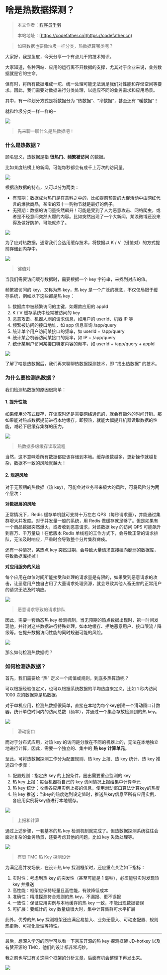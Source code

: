 # 啥是热数据探测？

> 本文作者：[程序员千羽](https://yuyuanweb.feishu.cn/wiki/Abldw5WkjidySxkKxU2cQdAtnah)
>
> 本站地址：[https://codefather.cn](https://codefather.cn)

> 如果数据也要像垃圾一样分类，热数据算哪类呢？

大家好，我是鱼皮，今天分享一个有点儿干的技术知识。

大家知道，各种网站、应用的运行离不开数据的支撑，尤其对于企业来说，业务数据就是它的生命。

但有时，将所有数据堆成一坨、统一处理可能无法满足我们对性能和存储空间等要求。因此，我们需要对数据进行分类处理，以适应不同的业务需求和应用场景。

其中，有一种划分方式是将数据分为 “热数据”、“冷数据”，甚至还有 “暖数据”！

就和垃圾分类一样一样的~

![](https://pic.yupi.icu/5563/202311080906079.png)



> 先来聊一聊什么是热数据吧！

### 什么是热数据？

顾名思义，热数据是指 **很热门、频繁被访问** 的数据。

比如某度热榜上的新闻，可能每秒都会有成千上万次的访问量。

![](https://pic.yupi.icu/5563/202311080906606.png)

根据热数据的特点，又可以分为两类：

- 有预期：数据成为热门是在意料之中的，比如提前预告的大促活动中由网红代言的爆款商品，某宝的双十一购物节就是最好的例子。
- 无预期：数据的访问量突然飙升！可能是受到了人为恶意攻击、网络爬虫，或者是不经意间突然火爆的内容。比如突然出现了一个大新闻，某浪微博还没来得及做好防护，可能就炸了。

![](https://pic.yupi.icu/5563/202311080906730.png)

为了应对热数据，通常我们会选用缓存技术，将数据以 K / V（键值对）的方式提前存储到内存中。

![](https://pic.yupi.icu/5563/202311080906609.png)

> 键值对

当我们需要访问缓存数据时，需要根据一个 key 字符串，来找到对应的值。

频繁被访问的 key，又称为热 key，热 key 是一个广泛的概念，不仅仅局限于缓存系统，例如以下这些都是热 key：

1. 数据库中被频繁访问的主键，如爆款应用的 appId
2. K / V 缓存系统中经常被访问的 key
3. 恶意攻击、机器人刷的请求信息，如用户的 userId、机器 IP 等
4. 频繁被访问的接口地址，如 app 信息查询 /app/query
5. 统计单个用户访问某接口的频率，如 userId + /app/query
6. 统计某台机器访问某接口的频率，如 IP + /app/query
7. 统计某用户访问某接口特定内容的频率，如 userId + /app/query + appId

![](https://pic.yupi.icu/5563/202311080906608.jpeg)

了解了啥是热数据后，我们再来聊聊热数据探测技术，即 “找出热数据” 的技术。

### 为什么要检测热数据？

我们检测热数据的原因很简单：

#### 1. 提升性能

如果使用分布式缓存，在读取时还是需要网络通讯的，就会有额外的时间开销。那如果能对热点数据提前进行本地缓存，即预热，就能大幅提升机器读取数据的性能，减轻下层缓存集群的压力。

![](https://pic.yupi.icu/5563/202311080906466.png)

> 热数据多级缓存读取流程

当然，这不意味着所有数据都应该存储到本地。缓存级数越多，更新操作就越复杂，数据不一致的风险就越大！

#### 2. 规避风险

对于无预期的热数据（热 key），可能会对业务带来极大的风险，可将风险分为两个层次：

**对数据层的风险**

正常情况下，Redis 缓存单机就可支持十万左右 QPS（每秒请求量），并能通过集群增大并发度。对于并发量一般的系统，用 Redis 做缓存就足够了。但是如果有一个商品数据突然爆火，或者收到恶意请求，对该数据 key 的访问 QPS 可能飙升到百万、千万量级！在低版本 Redis 单线程的工作方式下，会导致正常的请求排队，无法及时响应，严重时会导致整个分片集群瘫痪。

还有一种情况，某热点 key 突然过期，会导致大量请求直接砸向脆弱的数据库，导致数据库挂掉！

**对应用服务的风险**

每个应用在单位时间所能接受和处理的请求量是有限的，如果受到恶意请求的攻击，让恶意用户独自占用了大量请求处理资源，就会导致其他人畜无害的正常用户的请求无法及时响应。

![](https://pic.yupi.icu/5563/202311080906878.png)

> 恶意请求导致的请求排队

因此，需要一套动态热 key 检测机制，当无预期的热点数据出现时，第一时间发现他，并针对这些数据进行特殊处理。如本地缓存、拒绝恶意用户、接口限流 / 降级等。在提升数据访问性能的同时规避可能的风险。

![](https://pic.yupi.icu/5563/202311080906877.jpeg)

那么如何检测热数据呢？

### 如何检测热数据？

首先，我们需要给 “热” 定义一个阈值或规则，到底多热算热呢？

可以根据经验值定义，也可以根据系统数据的平均热度来定义，比如 1 秒内访问 1000 次的数据算是热数据。

对于单机应用，检测热数据很简单，直接在本地为每个key创建一个滑动窗口计数器，统计单位时间内的访问总数（频率），并通过一个集合存放检测到的热 key。

![](https://pic.yupi.icu/5563/202311080906317.png)

> 滑动窗口

而对于分布式应用，对热 key 的访问是分散在不同的机器上的，无法在本地独立地进行计算，因此，需要一个独立的、集中的 **热 key 计算单元**。

至此，可将热数据探测工作分为配置规则、热 key 上报、热 key 统计、热 key 推送四个步骤：

1. 配置规则：指定热 key 的上报条件，圈出需要重点监测的 key
2. 热 key 上报：每台机器将自己的 key 访问情况上报给集中计算单元
3. 热 key 统计：收集各应用实例上报的信息，使用滑动窗口算法计算key的热度
4. 热 key 推送：当key的热度达到设定值时，推送热key信息至所有应用实例，各应用实例将key值进行本地缓存。

![](https://pic.yupi.icu/5563/202311080906322.png)

> 上报和计算

通过上述步骤，一套基本的热 key 检测机制就完成了。但热数据探测系统往往会面对复杂的业务场景，还要考虑其他的问题，比如 key 失效处理等。

![](https://pic.yupi.icu/5563/202311080906365.png)

> 有赞 TMC 热 Key 探测设计

为满足高并发场景，在设计热 key 探测框架时，还应重点关注如下指标：

1. 实时性：考虑到热 key 的突发性（甚至可能是 1 毫秒），必须能够实时发现热 key 并推送
2. 高性能：框架应保持轻量且高性能，有效降低成本
3. 准确性：精准探测符合规则的热 key，不漏报、更不误报
4. 一致性：保证应用实例与本地缓存的热 key 一致，不能出现数据错误
5. 可扩展：要统计的 key 数量级很大时，集中计算集群可水平扩展

此外，优秀的热 key 探测框架还应满足易接入、业务无侵入、可动态配置、规则热更新、可视化管理等特性。



------



最后，想深入学习的同学可以看一下京东开源的热 key 探测框架 JD-hotkey 以及有赞开源的 TMC，他们的设计都非常巧妙。

我之前也写过有关这两个框架的分析文章，后面有机会整理下再发出来。

![](https://pic.yupi.icu/5563/202311080906576.png)